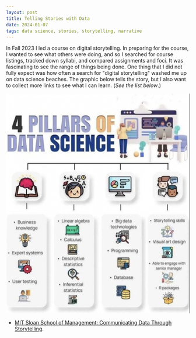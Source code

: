 ```yaml
---
layout: post
title: Telling Stories with Data
date: 2024-01-07
tags: data science, stories, storytelling, narrative
---
```


In Fall 2023 I led a course on digital storytelling. In preparing for the course, I wanted to see what others were doing, and so I searched for course listings, tracked down syllabi, and compared assignments and foci. It was fascinating to see the range of things being done. One thing that I did not fully expect was how often a search for "digital storytelling" washed me up on data science beaches. The graphic below tells the story, but I also want to collect more links to see what I can learn. (*See the list below*.)

![Storytelling among the Four Pillars of Data Science ](../assets/2022-06-17-storytelling.png)

- [MIT Sloan School of Management: Communicating Data Through Storytelling](https://mit-online.getsmarter.com/presentations/lp/mit-sloan-communicating-data-through-storytelling-online-short-course/).